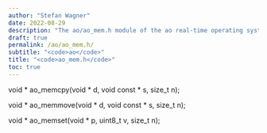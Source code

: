 ```yaml
---
author: "Stefan Wagner"
date: 2022-08-29
description: "The ao/ao_mem.h module of the ao real-time operating system."
draft: true
permalink: /ao/ao_mem.h/ 
subtitle: "<code>ao</code>"
title: "<code>ao_mem.h</code>"
toc: true
---
```


void *  ao_memcpy(void * d, void const * s, size_t n);

void *  ao_memmove(void * d, void const * s, size_t n);

void *  ao_memset(void * p, uint8_t v, size_t n);

